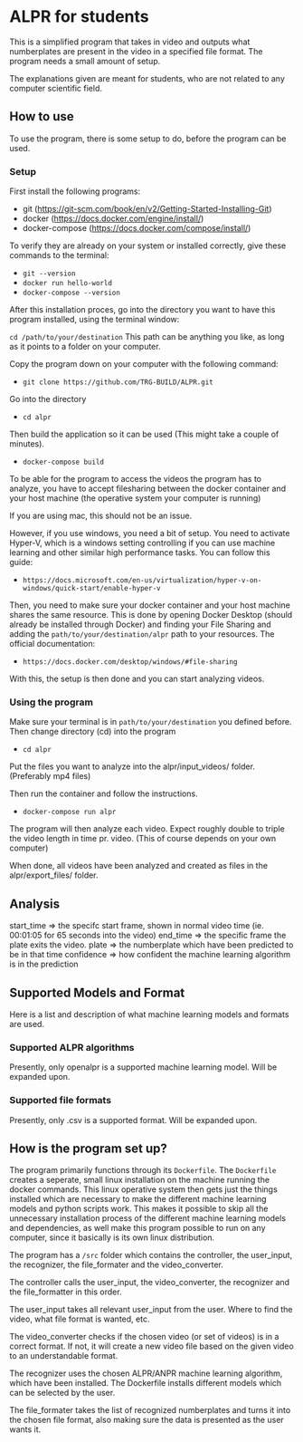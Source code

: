 # ALPR for students
This is a simplified program that takes in video and outputs what numberplates are present in the video in a specified file format. The program needs a small amount of setup.

The explanations given are meant for students, who are not related to any computer scientific field.

## How to use
To use the program, there is some setup to do, before the program can be used.

### Setup
First install the following programs:
- git (https://git-scm.com/book/en/v2/Getting-Started-Installing-Git)
- docker (https://docs.docker.com/engine/install/)
- docker-compose (https://docs.docker.com/compose/install/)

To verify they are already on your system or installed correctly, give these commands to the terminal:
- `git --version`
- `docker run hello-world`
- `docker-compose --version`

After this installation proces, go into the directory you want to have this program installed, using the terminal window:

`cd /path/to/your/destination`
This path can be anything you like, as long as it points to a folder on your computer.

Copy the program down on your computer with the following command:
- `git clone https://github.com/TRG-BUILD/ALPR.git`

Go into the directory 
- `cd alpr`

Then build the application so it can be used (This might take a couple of minutes).
- `docker-compose build`

To be able for the program to access the videos the program has to analyze, you have to accept filesharing between the docker container and your host machine (the operative system your computer is running)

If you are using mac, this should not be an issue.

However, if you use windows, you need a bit of setup.
You need to activate Hyper-V, which is a windows setting controlling if you can use machine learning and other similar high performance tasks.
You can follow this guide:
- `https://docs.microsoft.com/en-us/virtualization/hyper-v-on-windows/quick-start/enable-hyper-v`

Then, you need to make sure your docker container and your host machine shares the same resource.
This is done by opening Docker Desktop (should already be installed through Docker) and finding your File Sharing and adding the `path/to/your/destination/alpr` path to your resources.
The official documentation:
- `https://docs.docker.com/desktop/windows/#file-sharing`

With this, the setup is then done and you can start analyzing videos.

### Using the program
Make sure your terminal is in `path/to/your/destination` you defined before.
Then change directory (cd) into the program

- `cd alpr`

Put the files you want to analyze into the alpr/input_videos/ folder. (Preferably mp4 files)

Then run the container and follow the instructions.
- `docker-compose run alpr`

The program will then analyze each video. Expect roughly double to triple the video length in time pr. video.
(This of course depends on your own computer)

When done, all videos have been analyzed and created as files in the alpr/export_files/ folder.

## Analysis
start_time => the specifc start frame, shown in normal video time (ie. 00:01:05 for 65 seconds into the video)
end_time => the specific frame the plate exits the video.
plate => the numberplate which have been predicted to be in that time
confidence => how confident the machine learning algorithm is in the prediction

## Supported Models and Format
Here is a list and description of what machine learning models and formats are used.

### Supported ALPR algorithms
Presently, only openalpr is a supported machine learning model. Will be expanded upon.

### Supported file formats
Presently, only .csv is a supported format. Will be expanded upon.

## How is the program set up?
The program primarily functions through its `Dockerfile`. The `Dockerfile` creates a seperate, small linux installation on the machine running the docker commands. This linux operative system then gets just the things installed which are necessary to make the different machine learning models and python scripts work. This makes it possible to skip all the unnecessary installation process of the different machine learning models and dependencies, as well make this program possible to run on any computer, since it basically is its own linux distribution.

The program has a `/src` folder which contains the controller, the user_input, the recognizer, the file_formater and the video_converter.

The controller calls the user_input, the video_converter, the recognizer and the file_formatter in this order.

The user_input takes all relevant user_input from the user. Where to find the video, what file format is wanted, etc.

The video_converter checks if the chosen video (or set of videos) is in a correct format. If not, it will create a new video file based on the given video to an understandable format.

The recognizer uses the chosen ALPR/ANPR machine learning algorithm, which have been installed. The Dockerfile installs different models which can be selected by the user.

The file_formater takes the list of recognized numberplates and turns it into the chosen file format, also making sure the data is presented as the user wants it.